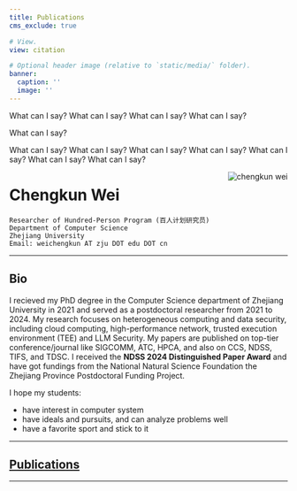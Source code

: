 ```yaml
---
title: Publications
cms_exclude: true

# View.
view: citation

# Optional header image (relative to `static/media/` folder).
banner:
  caption: ''
  image: ''
---
```



What can I say?
What can I say?
What can I say?
What can I say?

What can I say?


What can I say?
What can I say?
What can I say?
What can I say?
What can I say?
What can I say?
What can I say?

[<img src="photo.png" style="max-width:22.3%;min-width:40px;float:right;" alt="chengkun wei" />]()

# Chengkun Wei

 	Researcher of Hundred-Person Program (百人计划研究员)
	Department of Computer Science
 	Zhejiang University
 	Email: weichengkun AT zju DOT edu DOT cn

---
## Bio

I recieved my PhD degree in the Computer Science department of Zhejiang University in 2021 and served as a postdoctoral researcher from 2021 to 2024. My research focuses on heterogeneous computing and data security, including cloud computing, high-performance network, trusted execution environment (TEE) and LLM Security. My papers are published on top-tier conference/journal like SIGCOMM, ATC, HPCA, and also on CCS, NDSS, TIFS, and TDSC. I received the **NDSS 2024 Distinguished Paper Award** and have got fundings from the National Natural Science Foundation the Zhejiang Province Postdoctoral Funding Project. 


I hope my students:
- have interest in computer system
- have ideals and pursuits, and can analyze problems well 
- have a favorite sport and stick to it 

---
## [Publications](https://scholar.google.com/citations?hl=zh-CN&user=-jrGj9wAAAAJ)



---